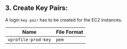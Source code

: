 ## 3. Create Key Pairs:

A login `key pair` has to be created for the EC2 instances.

| Name                | File Format |
| ------------------- | ----------- |
| `vprofile-prod-key` | `pem`       |

